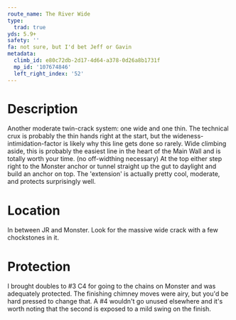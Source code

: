 ```yaml
---
route_name: The River Wide
type:
  trad: true
yds: 5.9+
safety: ''
fa: not sure, but I'd bet Jeff or Gavin
metadata:
  climb_id: e80c72db-2d17-4d64-a378-0d26a8b1731f
  mp_id: '107674846'
  left_right_index: '52'
---
```

# Description
Another moderate twin-crack system: one wide and one thin. The technical crux is probably the thin hands right at the start, but the wideness-intimidation-factor is likely why this line gets done so rarely. Wide climbing aside, this is probably the easiest line in the heart of the Main Wall and is totally worth your time. (no off-widthing necessary) At the top either step right to the Monster anchor or tunnel straight up the gut to daylight and build an anchor on top. The 'extension' is actually pretty cool, moderate, and protects surprisingly well.

# Location
In between JR and Monster.  Look for the massive wide crack with a few chockstones in it.

# Protection
I brought doubles to #3 C4 for going to the chains on Monster and was adequately protected.  The finishing chimney moves were airy, but you'd be hard pressed to change that.  A #4 wouldn't go unused elsewhere and it's worth noting that the second is exposed to a mild swing on the finish.
